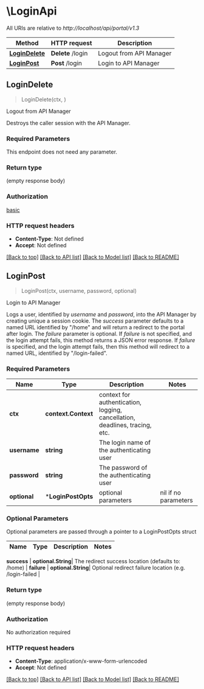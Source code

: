 # \LoginApi

All URIs are relative to *http://localhost/api/portal/v1.3*

Method | HTTP request | Description
------------- | ------------- | -------------
[**LoginDelete**](LoginApi.md#LoginDelete) | **Delete** /login | Logout from API Manager
[**LoginPost**](LoginApi.md#LoginPost) | **Post** /login | Login to API Manager



## LoginDelete

> LoginDelete(ctx, )

Logout from API Manager

Destroys the caller session with the API Manager.

### Required Parameters

This endpoint does not need any parameter.

### Return type

 (empty response body)

### Authorization

[basic](../README.md#basic)

### HTTP request headers

- **Content-Type**: Not defined
- **Accept**: Not defined

[[Back to top]](#) [[Back to API list]](../README.md#documentation-for-api-endpoints)
[[Back to Model list]](../README.md#documentation-for-models)
[[Back to README]](../README.md)


## LoginPost

> LoginPost(ctx, username, password, optional)

Login to API Manager

Logs a user, identified by _username_ and _password_, into the API Manager by creating unique a session cookie.  The _success_ parameter defaults to a named URL identified by \"/home\" and will return a redirect to the portal after login.  The _failure_ parameter is optional.  If _failure_ is not specified, and the login attempt fails, this method returns a JSON error response.  If _failure_ is specified, and the login attempt fails, then this method will redirect to a named URL, identified by \"/login-failed\".

### Required Parameters


Name | Type | Description  | Notes
------------- | ------------- | ------------- | -------------
**ctx** | **context.Context** | context for authentication, logging, cancellation, deadlines, tracing, etc.
**username** | **string**| The login name of the authenticating user | 
**password** | **string**| The password of the authenticating user | 
 **optional** | ***LoginPostOpts** | optional parameters | nil if no parameters

### Optional Parameters

Optional parameters are passed through a pointer to a LoginPostOpts struct


Name | Type | Description  | Notes
------------- | ------------- | ------------- | -------------


 **success** | **optional.String**| The redirect success location (defaults to: /home) | 
 **failure** | **optional.String**| Optional redirect failure location (e.g. /login-failed | 

### Return type

 (empty response body)

### Authorization

No authorization required

### HTTP request headers

- **Content-Type**: application/x-www-form-urlencoded
- **Accept**: Not defined

[[Back to top]](#) [[Back to API list]](../README.md#documentation-for-api-endpoints)
[[Back to Model list]](../README.md#documentation-for-models)
[[Back to README]](../README.md)

